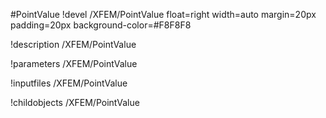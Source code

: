 <!-- MOOSE Object Documentation Stub: Remove this when content is added. -->
#PointValue
!devel /XFEM/PointValue float=right width=auto margin=20px padding=20px background-color=#F8F8F8

!description /XFEM/PointValue

!parameters /XFEM/PointValue

!inputfiles /XFEM/PointValue

!childobjects /XFEM/PointValue
